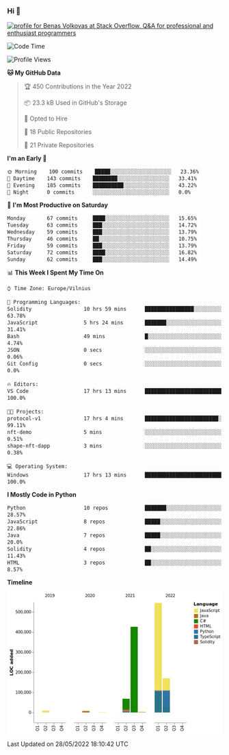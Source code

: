 ### Hi 👋
<a href="https://stackoverflow.com/users/14954249/benas-volkovas"><img src="https://stackoverflow.com/users/flair/14954249.png?theme=dark" width="208" height="58" alt="profile for Benas Volkovas at Stack Overflow, Q&amp;A for professional and enthusiast programmers" title="profile for Benas Volkovas at Stack Overflow, Q&amp;A for professional and enthusiast programmers"></a>

<!--START_SECTION:waka-->
![Code Time](http://img.shields.io/badge/Code%20Time-715%20hrs%2038%20mins-blue)

![Profile Views](http://img.shields.io/badge/Profile%20Views-0-blue)

**🐱 My GitHub Data** 

> 🏆 450 Contributions in the Year 2022
 > 
> 📦 23.3 kB Used in GitHub's Storage 
 > 
> 💼 Opted to Hire
 > 
> 📜 18 Public Repositories 
 > 
> 🔑 21 Private Repositories  
 > 
**I'm an Early 🐤** 

```text
🌞 Morning    100 commits    █████░░░░░░░░░░░░░░░░░░░░   23.36% 
🌆 Daytime    143 commits    ████████░░░░░░░░░░░░░░░░░   33.41% 
🌃 Evening    185 commits    ██████████░░░░░░░░░░░░░░░   43.22% 
🌙 Night      0 commits      ░░░░░░░░░░░░░░░░░░░░░░░░░   0.0%

```
📅 **I'm Most Productive on Saturday** 

```text
Monday       67 commits     ████░░░░░░░░░░░░░░░░░░░░░   15.65% 
Tuesday      63 commits     ███░░░░░░░░░░░░░░░░░░░░░░   14.72% 
Wednesday    59 commits     ███░░░░░░░░░░░░░░░░░░░░░░   13.79% 
Thursday     46 commits     ██░░░░░░░░░░░░░░░░░░░░░░░   10.75% 
Friday       59 commits     ███░░░░░░░░░░░░░░░░░░░░░░   13.79% 
Saturday     72 commits     ████░░░░░░░░░░░░░░░░░░░░░   16.82% 
Sunday       62 commits     ███░░░░░░░░░░░░░░░░░░░░░░   14.49%

```


📊 **This Week I Spent My Time On** 

```text
⌚︎ Time Zone: Europe/Vilnius

💬 Programming Languages: 
Solidity                 10 hrs 59 mins      ████████████████░░░░░░░░░   63.78% 
JavaScript               5 hrs 24 mins       ███████░░░░░░░░░░░░░░░░░░   31.41% 
Bash                     49 mins             █░░░░░░░░░░░░░░░░░░░░░░░░   4.74% 
JSON                     0 secs              ░░░░░░░░░░░░░░░░░░░░░░░░░   0.06% 
Git Config               0 secs              ░░░░░░░░░░░░░░░░░░░░░░░░░   0.0%

🔥 Editors: 
VS Code                  17 hrs 13 mins      █████████████████████████   100.0%

🐱‍💻 Projects: 
protocol-v1              17 hrs 4 mins       ████████████████████████░   99.11% 
nft-demo                 5 mins              ░░░░░░░░░░░░░░░░░░░░░░░░░   0.51% 
shape-nft-dapp           3 mins              ░░░░░░░░░░░░░░░░░░░░░░░░░   0.38%

💻 Operating System: 
Windows                  17 hrs 13 mins      █████████████████████████   100.0%

```

**I Mostly Code in Python** 

```text
Python                   10 repos            ███████░░░░░░░░░░░░░░░░░░   28.57% 
JavaScript               8 repos             █████░░░░░░░░░░░░░░░░░░░░   22.86% 
Java                     7 repos             █████░░░░░░░░░░░░░░░░░░░░   20.0% 
Solidity                 4 repos             ██░░░░░░░░░░░░░░░░░░░░░░░   11.43% 
HTML                     3 repos             ██░░░░░░░░░░░░░░░░░░░░░░░   8.57%

```


**Timeline**

![Chart not found](https://raw.githubusercontent.com/BenasVolkovas/BenasVolkovas/main/charts/bar_graph.png) 


 Last Updated on 28/05/2022 18:10:42 UTC
<!--END_SECTION:waka-->
